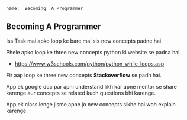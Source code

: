 ```ngMeta
name:  Becoming  A Programmer

```
## Becoming A Programmer

Iss Task mai apko loop ke bare mai six new concepts padne hai.

Phele apko loop ke three new concepts python ki website se padna hai.

- https://www.w3schools.com/python/python_while_loops.asp

Fir aap loop ke three new concepts **Stackoverflow** se padh hai.


App ek google doc par apni understand likh kar apne mentor se share karenge aur concepts se related kuch questions bhi karenge.

App ek class lenge jisme apne jo new concepts sikhe hai woh explain karenge.
